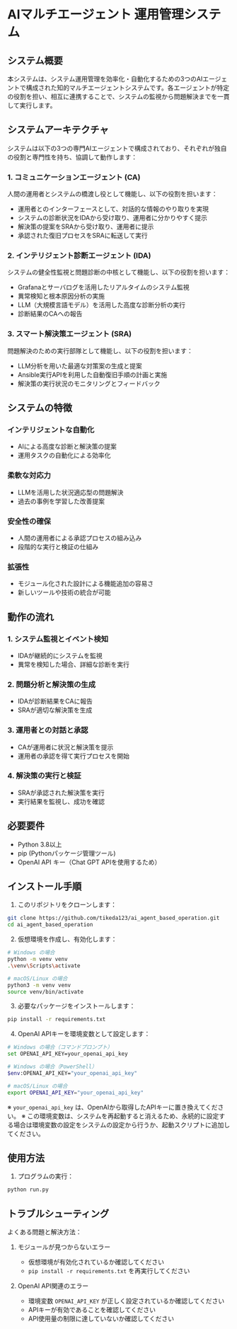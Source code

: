 # AIマルチエージェント 運用管理システム

## システム概要

本システムは、システム運用管理を効率化・自動化するための3つのAIエージェントで構成された知的マルチエージェントシステムです。各エージェントが特定の役割を担い、相互に連携することで、システムの監視から問題解決までを一貫して実行します。

## システムアーキテクチャ

システムは以下の3つの専門AIエージェントで構成されており、それぞれが独自の役割と専門性を持ち、協調して動作します：

### 1. コミュニケーションエージェント (CA)
人間の運用者とシステムの橋渡し役として機能し、以下の役割を担います：
- 運用者とのインターフェースとして、対話的な情報のやり取りを実現
- システムの診断状況をIDAから受け取り、運用者に分かりやすく提示
- 解決策の提案をSRAから受け取り、運用者に提示
- 承認された復旧プロセスをSRAに転送して実行

### 2. インテリジェント診断エージェント (IDA)
システムの健全性監視と問題診断の中核として機能し、以下の役割を担います：
- Grafanaとサーバログを活用したリアルタイムのシステム監視
- 異常検知と根本原因分析の実施
- LLM（大規模言語モデル）を活用した高度な診断分析の実行
- 診断結果のCAへの報告

### 3. スマート解決策エージェント (SRA)
問題解決のための実行部隊として機能し、以下の役割を担います：
- LLM分析を用いた最適な対策案の生成と提案
- Ansible実行APIを利用した自動復旧手順の計画と実施
- 解決策の実行状況のモニタリングとフィードバック

## システムの特徴

### インテリジェントな自動化
- AIによる高度な診断と解決策の提案
- 運用タスクの自動化による効率化

### 柔軟な対応力
- LLMを活用した状況適応型の問題解決
- 過去の事例を学習した改善提案

### 安全性の確保
- 人間の運用者による承認プロセスの組み込み
- 段階的な実行と検証の仕組み

### 拡張性
- モジュール化された設計による機能追加の容易さ
- 新しいツールや技術の統合が可能

## 動作の流れ

### 1. システム監視とイベント検知
- IDAが継続的にシステムを監視
- 異常を検知した場合、詳細な診断を実行

### 2. 問題分析と解決策の生成
- IDAが診断結果をCAに報告
- SRAが適切な解決策を生成

### 3. 運用者との対話と承認
- CAが運用者に状況と解決策を提示
- 運用者の承認を得て実行プロセスを開始

### 4. 解決策の実行と検証
- SRAが承認された解決策を実行
- 実行結果を監視し、成功を確認

## 必要要件

- Python 3.8以上
- pip (Pythonパッケージ管理ツール)
- OpenAI API キー（Chat GPT APIを使用するため）

## インストール手順

1. このリポジトリをクローンします：
```bash
git clone https://github.com/tikeda123/ai_agent_based_operation.git
cd ai_agent_based_operation
```

2. 仮想環境を作成し、有効化します：
```bash
# Windows の場合
python -m venv venv
.\venv\Scripts\activate

# macOS/Linux の場合
python3 -m venv venv
source venv/bin/activate
```

3. 必要なパッケージをインストールします：
```bash
pip install -r requirements.txt
```

4. OpenAI APIキーを環境変数として設定します：
```bash
# Windows の場合（コマンドプロンプト）
set OPENAI_API_KEY=your_openai_api_key

# Windows の場合（PowerShell）
$env:OPENAI_API_KEY="your_openai_api_key"

# macOS/Linux の場合
export OPENAI_API_KEY="your_openai_api_key"
```

※ `your_openai_api_key` は、OpenAIから取得したAPIキーに置き換えてください。
※ この環境変数は、システムを再起動すると消えるため、永続的に設定する場合は環境変数の設定をシステムの設定から行うか、起動スクリプトに追加してください。

## 使用方法

1. プログラムの実行：
```bash
python run.py
```

## トラブルシューティング

よくある問題と解決方法：

1. モジュールが見つからないエラー
   - 仮想環境が有効化されているか確認してください
   - `pip install -r requirements.txt` を再実行してください

2. OpenAI API関連のエラー
   - 環境変数 `OPENAI_API_KEY` が正しく設定されているか確認してください
   - APIキーが有効であることを確認してください
   - API使用量の制限に達していないか確認してください